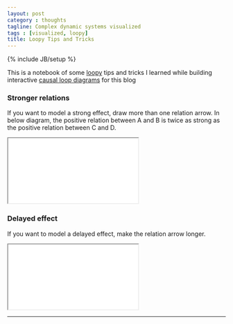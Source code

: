 ```yaml
---
layout: post
category : thoughts
tagline: Complex dynamic systems visualized
tags : [visualized, loopy]
title: Loopy Tips and Tricks
---
```


{% include JB/setup %}

This is a notebook of some [loopy] tips and tricks I learned
while building interactive [causal loop diagrams] for this blog

### Stronger relations

If you want to model a strong effect,
draw more than one relation arrow.
In below diagram, the positive relation between A and B
is twice as strong as the positive relation between C and D.

<iframe class="loopy" src="{% include loopy_url %}?embed=1&data=[[[19,236,177,0.5,%22A%22,1],[20,444,175,0.5,%22B%22,4],[22,855,166,0.5,%22D%22,4],[23,658,177,0.5,%22C%22,1]],[[19,20,24,1,0],[20,19,-107,-1,0],[19,20,-57,1,0],[22,23,-96,-1,0],[23,22,-69,1,0]],[],23%5D"></iframe>


### Delayed effect

If you want to model a delayed effect, 
make the relation arrow longer.

<iframe class="loopy" src="{% include loopy_url %}?embed=1&data=[[[19,188,195,0.66,%22Birth%2520Rate%22,1],[20,386,195,0.83,%22%2523People%22,4],[21,885,194,0.5,%22Death%2520Rate%22,1]],[[19,20,24,1,0],[21,20,-5,-1,0],[20,21,-203,1,0],[20,19,-177,1,0]],[],21%5D"></iframe>

---

 [loopy]: http://ncase.me/loopy/
 [causal loop diagrams]: https://en.wikipedia.org/wiki/Causal_loop_diagram
 [Weinberg, 2014]: https://leanpub.com/howsoftwareisbuilt
 [how to read causal loop diagrams]: https://systemsandus.com/2012/08/15/learn-to-read-clds/

